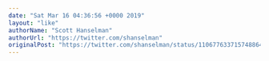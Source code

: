 ```yaml
---
date: "Sat Mar 16 04:36:56 +0000 2019"
layout: "like"
authorName: "Scott Hanselman"
authorUrl: "https://twitter.com/shanselman"
originalPost: "https://twitter.com/shanselman/status/1106776337157488640"
---
```

